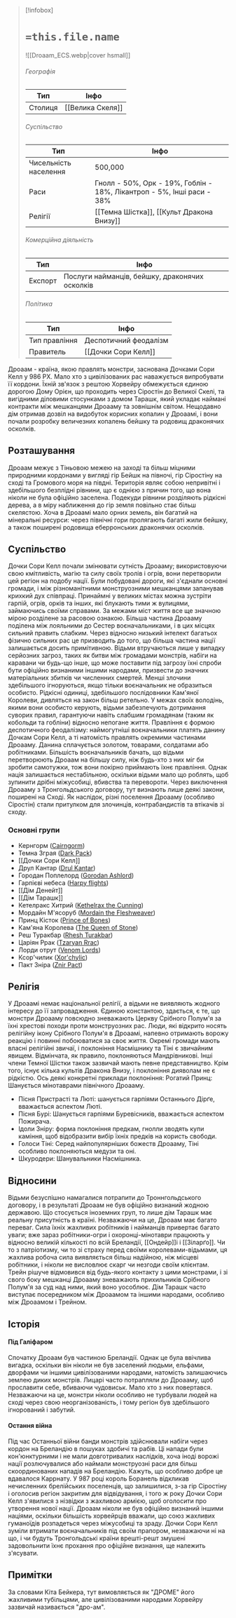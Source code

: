 > [!infobox]
> # `=this.file.name`
> ![[Droaam_ECS.webp|cover hsmall]]
> ###### Географія
> Тип | Інфо |
> ---|---|
> Столиця | [[Велика Скеля]] |
> ###### Суспільство
> Тип | Інфо |
> ---|---|
> Чисельність населення | 500,000 |
> Раси | Гнолл - 50%, Орк - 19%, Гоблін - 18%, Лікантроп - 5%, Інші раси - 38%|
> Релігії | [[Темна Шістка]], [[Культ Дракона Внизу]] |
> ###### Комерційна діяльність
> Тип | Інфо |
> ---|---|
> Експорт | Послуги найманців, бейшку, драконячих осколків |
> ###### Політика
> Тип | Інфо |
> ---|---|
> Тип правління | Деспотичний феодалізм |
> Правитель | [[Дочки Сори Келл]] |

Дроаам - країна, якою правлять монстри, заснована Дочками Сори Келл у 986 РХ. Мало хто з цивілізованих рас наважується випробувати її кордони. Їхній зв'язок з рештою Хорвейру обмежується єдиною дорогою Дому Орієн, що проходить через Сіростін до Великої Скелі, та вигідними діловими стосунками з домом Тарашк, який укладає наймані контракти між мешканцями Дроааму та зовнішнім світом. Нещодавно дім отримав дозвіл на видобуток корисних копалин у Дроаамі, і вони почали розробку величезних копалень бейшку та родовищ драконячих осколків.

## Розташування
Дроаам межує з Тіньовою межею на заході та більш міцними природними кордонами у вигляді гір Бейшк на півночі, гір Сіростіну на сході та Громового моря на півдні. Територія являє собою непривітні і здебільшого безплідні рівнини, що є однією з причин того, що вона ніколи не була офіційно заселена. Подекуди рівнини розділяють рідкісні дерева, а в міру наближення до гір земля повільно стає більш скелястою. Хоча в Дроаамі мало орних земель, він багатий на мінеральні ресурси: через північні гори пролягають багаті жили бейшку, а також поширені родовища еберронських драконячих осколків.

## Суспільство
Дочки Сори Келл почали змінювати сутність Дроааму; використовуючи свою кмітливість, магію та силу своїх тролів і огрів, вони перетворили цей регіон на подобу нації. Були побудовані дороги, які з'єднали основні громади, і між різноманітними монструозними мешканцями запанував крихкий дух співпраці. Принаймні у великих містах можна зустріти гарпій, огрів, орків та інших, які блукають тими ж вулицями, займаючись своїми справами. За межами міст життя все ще значною мірою розділене за расовою ознакою. Більша частина Дроааму поділена між лояльними до Сестер воєначальниками, і в цих місцях сильний править слабким. Через відносно низький інтелект багатьох фізично сильних рас це призводить до того, що більша частина нації залишається досить примітивною. Відьми втручаються лише у випадку серйозних загроз, таких як битви між громадами монстрів, набіги на каравани чи будь-що інше, що може поставити під загрозу їхні спроби бути офіційно визнаними іншими народами, призвести до значних матеріальних збитків чи численних смертей. Менші злочини здебільшого ігноруються, якщо тільки воєначальник не образиться особисто. Рідкісні одиниці, здебільшого послідовники Кам'яної Королеви, дивляться на закон більш ретельно. У межах своїх володінь, якими вони особисто керують, відьми забезпечують дотримання суворих правил, гарантуючи навіть слабшим громадянам (таким як кобольди та гобліни) відносно непогане життя. Правління є формою деспотичного феодалізму: наймогутніші воєначальники платять данину Дочкам Сори Келл, а ті натомість правлять окремими частинами Дроааму. Данина сплачується золотом, товарами, солдатами або робітниками.
Більшість воєначальників бачать, що відьми перетворюють Дроаам на більшу силу, ніж будь-хто з них міг би зробити самотужки, тож вони покірно приймають їхнє правління. Однак нація залишається нестабільною, оскільки відьми мало що роблять, щоб зупинити дрібні міжусобиці, вбивства та перевороти.
Через виключення Дроааму з Тронгольдського договору, тут визнають лише деякі закони, поширені на Сході. Як наслідок, різні поселення Дроааму (особливо Сіростін) стали притулком для злочинців, контрабандистів та втікачів зі сходу.

### Основні групи
- Кернгорм ([Cairngorm](https://eberron.fandom.com/wiki/Cairngorm "Cairngorm"))
- Темна Зграя ([Dark Pack](https://eberron.fandom.com/wiki/Dark_Pack "Dark Pack"))
- [[Дочки Сори Келл]]
- Друл Кантар ([Drul Kantar](https://eberron.fandom.com/wiki/Drul_Kantar "Drul Kantar"))
- Городан Поплелорд ([Gorodan Ashlord](https://eberron.fandom.com/wiki/Gorodan_Ashlord "Gorodan Ashlord"))
- Гарпієві небеса ([Harpy flights](https://eberron.fandom.com/wiki/Category:Harpy_flights "Category:Harpy flights"))
- [[Дім Денейт]]
- [[Дім Тарашк]]
- Кетелракс Хитрий ([Kethelrax the Cunning](https://eberron.fandom.com/wiki/Kethelrax_the_Cunning "Kethelrax the Cunning"))
- Мордайн М'ясоруб ([Mordain the Fleshweaver](https://eberron.fandom.com/wiki/Mordain_the_Fleshweaver "Mordain the Fleshweaver"))
- Принц Кісток ([Prince of Bones](https://eberron.fandom.com/wiki/Prince_of_Bones "Prince of Bones"))
- Кам'яна Королева ([The Queen of Stone](https://eberron.fandom.com/wiki/Sheshka "Sheshka"))
- Реш Туракбар ([Rhesh Turakbar](https://eberron.fandom.com/wiki/Rhesh_Turakbar "Rhesh Turakbar"))
- Царіян Ррак ([Tzaryan Rrac](https://eberron.fandom.com/wiki/Tzaryan_Rrac "Tzaryan Rrac"))
- Лорди отрут ([Venom Lords](https://eberron.fandom.com/wiki/Venom_Lords "Venom Lords"))
- Ксор'чилик ([Xor'chylic](https://eberron.fandom.com/wiki/Xor%27chylic "Xor'chylic"))
- Пакт Зніра ([Znir Pact](https://eberron.fandom.com/wiki/Znir_Pact "Znir Pact"))

## Релігія
У Дроаамі немає національної релігії, а відьми не виявляють жодного інтересу до її запровадження. Єдиною константою, здається, є те, що монстри Дроааму повсюдно зневажають Церкву Срібного Полум'я за їхні хрестові походи проти монструозних рас. Люди, які відкрито носять релігійну ікону Срібного Полум'я в Дроаамі, напевно отримають ворожу реакцію і повинні побоюватися за своє життя.
Окремі громади мають власні релігійні звичаї, і поклоніння Насмішнику та Тіні є звичайним явищем. Відмінчата, як правило, поклоняються Мандрівникові. Інші члени Темної Шістки також зазвичай мають певне представництво. Крім того, існує кілька культів Дракона Внизу, і поклоніння дияволам не є рідкістю.
Ось деякі конкретні приклади поклоніння:
Рогатий Принц: Шанується мінотаврами північного Дроааму.
- Пісня Пристрасті та Люті: шанується гарпіями Останнього Дірґе, вважається аспектом Люті.
- Пісня Бурі: Шанується гарпіями Буревісників, вважається аспектом Пожирача.
- Ідоли Зніру: форма поклоніння предкам, гнолли зводять купи каміння, щоб відобразити вибір їхніх предків на користь свободи.
- Голоси Тіні: Серед найпопулярніших божеств Дроааму, Тіні особливо поклоняються медузи та оні.
- Шкуродери: Шанувальники Насмішника.

## Відносини
Відьми безуспішно намагалися потрапити до Троннгольдського договору, і в результаті Дроаам не був офіційно визнаний жодною державою. Що стосується іноземних груп, то лише дім Тарашк має реальну присутність в країні. Незважаючи на це, Дроаам має багато переваг. Сила їхніх жахливих робітників і найманців привертає багато уваги; вже зараз робітники-огри і охоронці-мінотаври працюють у відносно великій кількості по всій Бреландії, [[Ондейр]]і і [[Зіларґо]]. Чи то з патріотизму, чи то зі страху перед своїми королевами-відьмами, ця жахлива робоча сила виявляється більш надійною, ніж місцеві робітники, і ніколи не висловлює скарг чи незгоди своїм клієнтам.
Трейн рішуче відмовився від будь-якого контакту з цими монстрами, і зі свого боку мешканці Дроааму зневажають прихильників Срібного Полум'я за суд над ними, який воно уособлює. Дім Тарашк часто виступає посередником між Дроаамом та іншими народами, особливо між Дроаамом і Трейном.

## Історія
#### Під Галіфаром
Спочатку Дроаам був частиною Бреландії. Однак це була ввічлива вигадка, оскільки він ніколи не був заселений людьми, ельфами, дворфами чи іншими цивілізованими народами, натомість залишаючись землею диких монстрів. Лицарі часто потрапляли до Дроааму, щоб прославити себе, вбиваючи чудовиськ. Мало хто з них повертався. Незважаючи на це, монстри ніколи особливо не турбували людей на сході через свою неорганізованість, і тому регіон був здебільшого ігнорований і забутий.
#### Остання війна
Під час Останньої війни банди монстрів здійснювали набіги через кордон на Бреландію в пошуках здобичі та рабів. Ці напади були кон'юнктурними і не мали довготривалих наслідків, хоча іноді ворожі нації розлючувалися або наймали монструозні раси для більш скоординованих нападів на Бреландію. Кажуть, що особливо добре це вдавалося Каррнату.
У 987 році король Боранель відкликав нечисленних брелійських поселенців, що залишилися, з-за гір Сіростіну і оголосив регіон закритим для відвідування, і того ж року Дочки Сори Келл з'явилися з нізвідки з жахливою армією, щоб оголосити про утворення нової нації. Дроаам ніколи не був офіційно визнаний іншими націями, оскільки більшість хорвейрців вважали, що союз жахливих гуманоїдів розпадеться через міжусобиці та зраду. Дочки Сори Келл зуміли втримати воєначальників під своїм прапором, незважаючи ні на що, і чи будуть Тронгольдські країни врешті-решт змушені задовольнити їхнє прохання про офіційне визнання, ще належить з'ясувати.

## Примітки
За словами Кіта Бейкера, тут вимовляється як "ДРОМЕ" його жахливими тубільцями, але цивілізованими народами Хорвейру зазвичай називається "дро-ам".